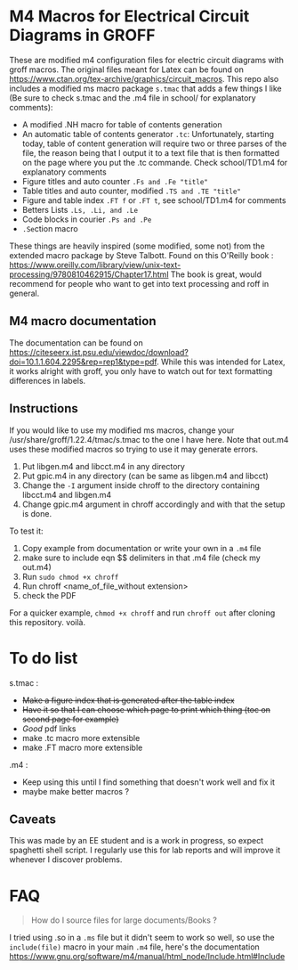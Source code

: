 
# M4 Macros for Electrical Circuit Diagrams in GROFF
These are modified m4 configuration files for electric circuit diagrams with groff macros. The original files meant for Latex can be found on https://www.ctan.org/tex-archive/graphics/circuit_macros.
This repo also includes a modified ms macro package `s.tmac` that adds a few things I like (Be sure to check s.tmac and the .m4 file in school/ for explanatory comments):
- A modified .NH macro for table of contents generation
- An automatic table of contents generator `.tc`: Unfortunately, starting today, table of content generation will require two or three parses of the file, the reason being that I output it to a text file that is then formatted on the page where you put the .tc commande. Check school/TD1.m4 for explanatory comments
- Figure titles and auto counter `.Fs and .Fe "title"`
- Table titles and auto counter, modified `.TS and .TE "title"`
- Figure and table index `.FT f` or `.FT t`, see school/TD1.m4 for comments
- Betters Lists `.Ls, .Li, and .Le`
- Code blocks in courier `.Ps and .Pe`
- `.Se`ction macro 

These things are heavily inspired (some modified, some not) from the extended macro package by Steve Talbott. Found on this O'Reilly book :
https://www.oreilly.com/library/view/unix-text-processing/9780810462915/Chapter17.html
The book is great, would recommend for people who want to get into text processing and roff in general.

## M4 macro documentation
The documentation can be found on https://citeseerx.ist.psu.edu/viewdoc/download?doi=10.1.1.604.2295&rep=rep1&type=pdf. While this was intended for Latex, it works alright with groff, you only have to watch out for text formatting differences in labels.
## Instructions
If you would like to use my modified ms macros, change your /usr/share/groff/1.22.4/tmac/s.tmac to the one I have here. Note that out.m4 uses these modified macros so trying to use it may generate errors.
1. Put libgen.m4 and libcct.m4 in any directory
2. Put gpic.m4 in any directory (can be same as libgen.m4 and libcct)
3. Change the `-I` argument inside chroff to the directory containing libcct.m4 and libgen.m4
4. Change gpic.m4 argument in chroff accordingly
and with that the setup is done.

To test it:
1. Copy example from documentation or write your own in a `.m4` file
2. make sure to include eqn $$ delimiters in that .m4 file (check my out.m4)
3. Run `sudo chmod +x chroff`
4. Run chroff <name_of_file_without extension>
5. check the PDF

For a quicker example, `chmod +x chroff` and run `chroff out` after cloning this repository.
voilà.
# To do list
s.tmac :
- ~~Make a figure index that is generated after the table index~~
- ~~Have it so that I can choose which page to print which thing (toc on second page for example)~~
- *Good* pdf links
- make .tc macro more extensible
- make .FT macro more extensible

.m4 :
- Keep using this until I find something that doesn't work well and fix it
- maybe make better macros ?

## Caveats
This was made by an EE student and is a work in progress, so expect spaghetti shell script. I regularly use this for lab reports and will improve it whenever I discover problems.

# FAQ
> How do I source files for large documents/Books ?

I tried using .so in a `.ms` file but it didn't seem to work so well, so use
the `include(file)` macro in your main `.m4` file, here's the documentation
https://www.gnu.org/software/m4/manual/html_node/Include.html#Include


